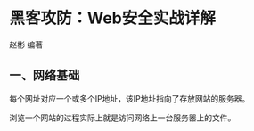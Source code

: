 # 黑客攻防：Web安全实战详解

赵彬 编著

## 一、网络基础

每个网址对应一个或多个IP地址，该IP地址指向了存放网站的服务器。

浏览一个网站的过程实际上就是访问网络上一台服务器上的文件。

